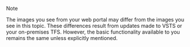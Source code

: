 
<a id="image-diff"></a>  

>[!NOTE]  
>The images you see from your web portal may differ from the images you see in this topic. These differences result from updates made to VSTS or your on-premises TFS. However, the basic functionality available to you remains the same unless explicitly mentioned. 

